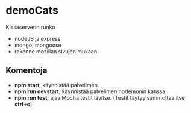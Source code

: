 # demoCats
Kissaserverin runko 
- nodeJS ja express
- mongo, mongoose
- rakenne mozillan sivujen mukaan

## Komentoja
- **npm start**, käynnistää palvelimen.
- **npm run devstart**, käynnistää palvelimen nodemonin kanssa.
- **npm run test**, ajaa Mocha testit lävitse. (Testit täytyy sammuttaa itse **ctrl+c**)